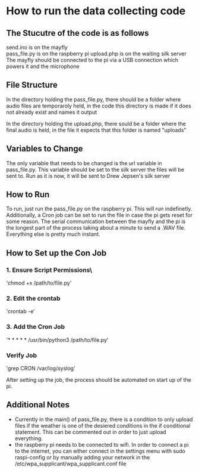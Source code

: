# How to run the data collecting code

## The Stucutre of the code is as follows 

send.ino is on the mayfly  
pass_file.py is on the raspberry pi
upload.php is on the waiting silk server
The mayfly should be connected to the pi via a USB connection which powers it and the microphone

## File Structure

In the directory holding the pass_file.py, there should be a folder where audio files are temporaroly held, in the code this directory is made if it does not already exist and names it output

In the directory holding the upload.php, there sould be a folder where the final audio is held, in the file it expects that this folder is named "uploads"

## Variables to Change

The only variable that needs to be changed is the url variable in pass_file.py. This variable should be set to the silk server the files will be sent to. Run as it is now, it will be sent to Drew Jepsen's silk server

## How to Run

To run, just run the pass_file.py on the raspberry pi. This will run indefinetly. Additionally, a Cron job can be set to run the file in case the pi gets reset for some reason. The serial communication between the mayfly and the pi is the longest part of the process taking about a minute to send a .WAV file. Everything else is pretty much instant.

## How to Set up the Con Job

### 1. Ensure Script Permissions\

'chmod +x /path/to/file.py'

### 2. Edit the crontab

'crontab -e'

### 3. Add the Cron Job

'* * * * * /usr/bin/python3 /path/to/file.py'

### Verify Job

'grep CRON /var/log/syslog'
  
After setting up the job, the process should be automated on start up of the pi.

## Additional Notes

- Currently in the main() of pass_file.py, there is a condition to only upload files if the weather is one of the desiered conditions in the if conditional statement. This can be commented out in order to just upload everything.
- the raspberry pi needs to be connected to wifi. In order to connect a pi to the internet, you can either connect in the settings menu with sudo raspi-config or by manually adding your network in the /etc/wpa_supplicant/wpa_supplicant.conf file
